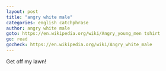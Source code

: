 ```yaml
---
layout: post
title: "angry white male"
categories: english catchphrase
author: angry white male
goto: https://en.wikipedia.org/wiki/Angry_young_men tshirt
go: read
gocheck: https://en.wikipedia.org/wiki/Angry_white_male
---
```


Get off my lawn!
